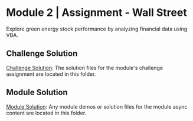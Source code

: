 # Module 2 | Assignment - Wall Street

Explore green energy stock performance by analyzing financial data using VBA.

## Challenge Solution

[Challenge Solution](Challenge_Solution): The solution files for the module's challenge assignment are located in this folder.

## Module Solution

[Module Solution](Module_Solution): Any module demos or solution files for the module async content are located in this folder.
